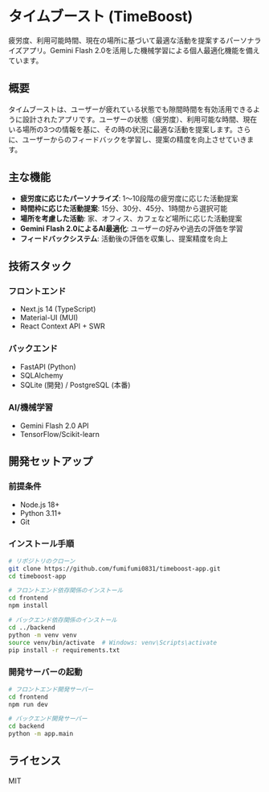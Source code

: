 # タイムブースト (TimeBoost)

疲労度、利用可能時間、現在の場所に基づいて最適な活動を提案するパーソナライズアプリ。Gemini Flash 2.0を活用した機械学習による個人最適化機能を備えています。

## 概要

タイムブーストは、ユーザーが疲れている状態でも隙間時間を有効活用できるように設計されたアプリです。ユーザーの状態（疲労度）、利用可能な時間、現在いる場所の3つの情報を基に、その時の状況に最適な活動を提案します。さらに、ユーザーからのフィードバックを学習し、提案の精度を向上させていきます。

## 主な機能

- **疲労度に応じたパーソナライズ**: 1〜10段階の疲労度に応じた活動提案
- **時間枠に応じた活動提案**: 15分、30分、45分、1時間から選択可能
- **場所を考慮した活動**: 家、オフィス、カフェなど場所に応じた活動提案
- **Gemini Flash 2.0によるAI最適化**: ユーザーの好みや過去の評価を学習
- **フィードバックシステム**: 活動後の評価を収集し、提案精度を向上

## 技術スタック

### フロントエンド
- Next.js 14 (TypeScript)
- Material-UI (MUI)
- React Context API + SWR

### バックエンド
- FastAPI (Python)
- SQLAlchemy
- SQLite (開発) / PostgreSQL (本番)

### AI/機械学習
- Gemini Flash 2.0 API
- TensorFlow/Scikit-learn

## 開発セットアップ

### 前提条件
- Node.js 18+
- Python 3.11+
- Git

### インストール手順

```bash
# リポジトリのクローン
git clone https://github.com/fumifumi0831/timeboost-app.git
cd timeboost-app

# フロントエンド依存関係のインストール
cd frontend
npm install

# バックエンド依存関係のインストール
cd ../backend
python -m venv venv
source venv/bin/activate  # Windows: venv\Scripts\activate
pip install -r requirements.txt
```

### 開発サーバーの起動

```bash
# フロントエンド開発サーバー
cd frontend
npm run dev

# バックエンド開発サーバー
cd backend
python -m app.main
```

## ライセンス

MIT